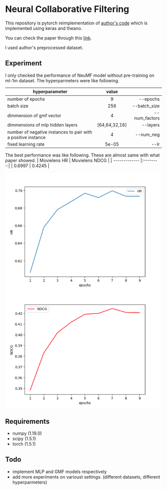 # Neural Collaborative Filtering

This repository is pytorch reimplementation of [author's code](https://github.com/hexiangnan/neural_collaborative_filtering) which is implemented using keras and theano.

You can check the paper through this [link](https://www.comp.nus.edu.sg/~xiangnan/papers/ncf.pdf).

I used author's preprocessed dataset.

## Experiment
I only checked the performance of NeuMF model without pre-training on ml-1m dataset. The hyperparmeters were like following.

| hyperparameter        | value           |  |
| ------------- |:--------:| ------:|
| number of epochs | 9 | --epochs | 
| batch size | 256 | --batch_size |
| dimmension of gmf vector | 4 | --num_factors |
| dimmensions of mlp hidden layers | [64,64,32,16] | --layers |
| number of negative instances to pair with a positive instance | 4 | --num_neg |
| fixed learning rate | 5e-05 | --lr |

The best performance was like following. These are almost same with what paper showed.
| Movielens HR  | Movielens NDCG |
| ------------- |:--------:|
| 0.6997        | 0.4245 |

<img src="./images/HR.png" width=500>
<img src="./images/NDCG.png" width=500>

## Requirements
- numpy (1.19.0)
- scipy (1.5.1)
- torch (1.5.1)

## Todo
- implement MLP and GMF models respectively
- add more experiments on varioust settings. (different datasets, different hyperparmeters)
